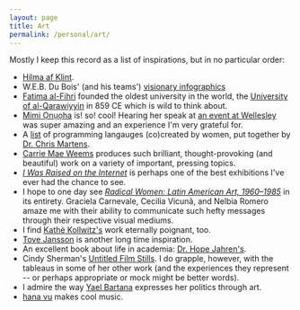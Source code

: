 ```yaml
---
layout: page
title: Art
permalink: /personal/art/
---
```


Mostly I keep this record as a list of inspirations, but in no particular order:

* [Hilma af Klint](https://www.theguardian.com/artanddesign/2016/feb/21/hilma-af-klint-occult-spiritualism-abstract-serpentine-gallery).
* W.E.B. Du Bois' (and his teams') [visionary infographics](https://www.smithsonianmag.com/history/first-time-together-and-color-book-displays-web-du-bois-visionary-infographics-180970826/)
* [Fatima al-Fihri](https://en.wikipedia.org/wiki/Fatima_al-Fihri) founded the oldest university in the world, the [University of al-Qarawiyyin](https://en.wikipedia.org/wiki/University_of_al-Qarawiyyin) in 859 CE which is wild to think about. 
* [Mimi Ọnụọha](http://mimionuoha.com/) is! so! cool! Hearing her speak at [an event at Wellesley](https://www.wellesley.edu/events/node/165126) was super amazing and an experience I'm very grateful for.
* A [list](https://docs.google.com/spreadsheets/d/1b4cDkUNv59Sx2YreUmtkWTHjf9dgUh66aYrOeg7YoUA/edit#gid=0) of programming langauges (co)created by women, put together by [Dr. Chris Martens](https://www.csc.ncsu.edu/people/crmarten).
* [Carrie Mae Weems](http://carriemaeweems.net/work.html) produces such brilliant, thought-provoking (and beautiful) work on a variety of important, pressing topics.
* [_I Was Raised on the Internet_](https://mcachicago.org/Exhibitions/2018/I-Was-Raised-On-The-Internet) is perhaps one of the best exhibitions I've ever had the chance to see. 
* I hope to one day see _[Radical Women: Latin American Art, 1960–1985](https://www.artsy.net/show/hammer-museum-radical-women-latin-american-art-1960-1985)_ in its entirety. Graciela Carnevale, Cecilia Vicunã, and Nelbia Romero amaze me with their ability to communicate such hefty messages through their respective visual mediums.
* I find [Kathë Kollwitz's](https://en.wikipedia.org/wiki/K%C3%A4the_Kollwitz) work eternally poignant, too. 
* [Tove Jansson](https://en.wikipedia.org/wiki/Tove_Jansson) is another long time inspiration. 
* An excellent book about life in academia: [Dr. Hope Jahren's](https://en.wikipedia.org/wiki/Lab_Girl).
* Cindy Sherman's [Untitled Film Stills](https://artlead.net/content/journal/modern-classics-cindy-sherman-untitled-film-stills/). I do grapple, however, with the tableaus in some of her other work (and the experiences they represent -- or perhaps appropriate or mock might be better words).
* I admire the way [Yael Bartana](http://yaelbartana.com/biography) expresses her politics through art.
* [hana vu](https://hanavu.bandcamp.com/) makes cool music.
